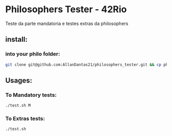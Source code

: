 # Philosophers Tester - 42Rio

Teste da parte mandatoria e testes extras da philosophers

## install: 
### into your philo folder:

  ```Bash
git clone git@github.com:AllanDantas21/philosophers_tester.git && cp philosophers_tester/test.sh . && rm -rf philosophers_tester
  ```

## Usages:
### To Mandatory tests:
```Bash
./test.sh M 
```

### To Extras tests:
```Bash
./test.sh
  ```
